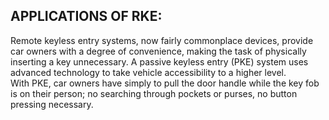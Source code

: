 ## APPLICATIONS OF RKE:

Remote keyless entry systems, now fairly commonplace devices, provide car owners with a degree of convenience, making the task of physically inserting a key unnecessary. A passive keyless entry (PKE) system uses advanced technology to take vehicle accessibility to a higher level.  
With PKE, car owners have simply to pull the door handle while the key fob is on their person; no searching through pockets or purses, no button pressing necessary.
